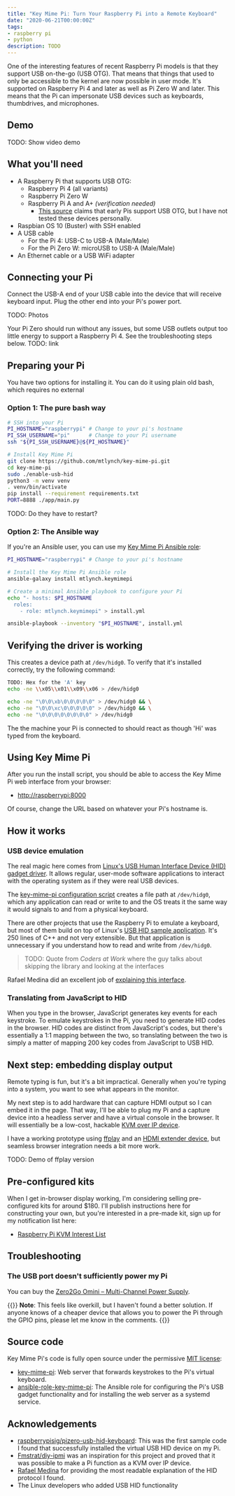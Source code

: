 ```yaml
---
title: "Key Mime Pi: Turn Your Raspberry Pi into a Remote Keyboard"
date: "2020-06-21T00:00:00Z"
tags:
- raspberry pi
- python
description: TODO
---
```

One of the interesting features of recent Raspberry Pi models is that they support USB on-the-go (USB OTG). That means that things that used to only be accessible to the kernel are now possible in user mode. It's supported on Raspberry Pi 4 and later as well as Pi Zero W and later. This means that the Pi can impersonate USB devices such as keyboards, thumbdrives, and microphones.

## Demo

TODO: Show video demo

## What you'll need

* A Raspberry Pi that supports USB OTG:
  * Raspberry Pi 4 (all variants)
  * Raspberry Pi Zero W
  * Raspberry Pi A and A+ *(verification needed)*
    * [This source](https://raspberrypi.stackexchange.com/a/73911) claims that early Pis support USB OTG, but I have not tested these devices personally.
* Raspbian OS 10 (Buster) with SSH enabled
* A USB cable
  * For the Pi 4: USB-C to USB-A (Male/Male)
  * For the Pi Zero W: microUSB to USB-A (Male/Male)
* An Ethernet cable or a USB WiFi adapter

## Connecting your Pi

Connect the USB-A end of your USB cable into the device that will receive keyboard input. Plug the other end into your Pi's power port.

TODO: Photos

Your Pi Zero should run without any issues, but some USB outlets output too little energy to support a Raspberry Pi 4. See the troubleshooting steps below. TODO: link

## Preparing your Pi

You have two options for installing it. You can do it using plain old bash, which requires no external

### Option 1: The pure bash way

```bash
# SSH into your Pi
PI_HOSTNAME="raspberrypi" # Change to your pi's hostname
PI_SSH_USERNAME="pi"      # Change to your Pi username
ssh "${PI_SSH_USERNAME}@${PI_HOSTNAME}"

# Install Key Mime Pi
git clone https://github.com/mtlynch/key-mime-pi.git
cd key-mime-pi
sudo ./enable-usb-hid
python3 -m venv venv
. venv/bin/activate
pip install --requirement requirements.txt
PORT=8888 ./app/main.py
```

TODO: Do they have to restart?

### Option 2: The Ansible way

If you're an Ansible user, you can use my [Key Mime Pi Ansible role](https://galaxy.ansible.com/mtlynch/keymimepi):

```bash
PI_HOSTNAME="raspberrypi" # Change to your pi's hostname

# Install the Key Mime Pi Ansible role
ansible-galaxy install mtlynch.keymimepi

# Create a minimal Ansible playbook to configure your Pi
echo "- hosts: $PI_HOSTNAME
  roles:
    - role: mtlynch.keymimepi" > install.yml

ansible-playbook --inventory "$PI_HOSTNAME", install.yml
```

## Verifying the driver is working

This creates a device path at `/dev/hidg0`. To verify that it's installed correctly, try the following command:

```bash
TODO: Hex for the 'A' key
echo -ne \\x05\\x01\\x09\\x06 > /dev/hidg0

echo -ne "\0\0\xb\0\0\0\0\0" > /dev/hidg0 && \
echo -ne "\0\0\xc\0\0\0\0\0" > /dev/hidg0 && \
echo -ne "\0\0\0\0\0\0\0\0" > /dev/hidg0
```

The the machine your Pi is connected to should react as though 'Hi' was typed from the keyboard.

## Using Key Mime Pi

After you run the install script, you should be able to access the Key Mime Pi web interface from your browser:

* [http://raspberrypi:8000](http://raspberrypi:8000)

Of course, change the URL based on whatever your Pi's hostname is.

## How it works

### USB device emulation

The real magic here comes from [Linux's USB Human Interface Device (HID) gadget driver](https://www.kernel.org/doc/html/latest/usb/gadget_hid.html). It allows regular, user-mode software applications to interact with the operating system as if they were real USB devices.

The [key-mime-pi configuration script](https://github.com/mtlynch/ansible-role-key-mime-pi/blob/master/files/enable-rpi-hid) creates a file path at `/dev/hidg0`, which any application can read or write to and the OS treats it the same way it would signals to and from a physical keyboard.

There are other projects that use the Raspberry Pi to emulate a keyboard, but most of them build on top of Linux's [USB HID sample application](https://www.kernel.org/doc/html/latest/usb/gadget_hid.html). It's 250 lines of C++ and not very extensible. But that application is unnecessary if you understand how to read and write from `/dev/hidg0`.

>TODO: Quote from *Coders at Work* where the guy talks about skipping the library and looking at the interfaces

Rafael Medina did an excellent job of [explaining this interface](https://www.rmedgar.com/blog/using-rpi-zero-as-keyboard-send-reports).

### Translating from JavaScript to HID

When you type in the browser, JavaScript generates key events for each keystroke. To emulate keystrokes in the Pi, you need to generate HID codes in the browser. HID codes are distinct from JavaScript's codes, but there's essentially a 1:1 mapping between the two, so translating between the two is simply a matter of mapping 200 key codes from JavaScript to USB HID.

## Next step: embedding display output

Remote typing is fun, but it's a bit impractical. Generally when you're typing into a system, you want to see what appears in the monitor.

My next step is to add hardware that can capture HDMI output so I can embed it in the page. That way, I'll be able to plug my Pi and a capture device into a headless server and have a virtual console in the browser. It will essentially be a low-cost, hackable [KVM over IP device](https://amzn.to/2ZVT51k).

I have a working prototype using [ffplay](https://ffmpeg.org/ffplay.html) and an [HDMI extender device](https://amzn.to/3cxrYfI), but seamless browser integration needs a bit more work.

TODO: Demo of ffplay version

## Pre-configured kits

When I get in-browser display working, I'm considering selling pre-configured kits for around $180. I'll publish instructions here for constructing your own, but you're interested in a pre-made kit, sign up for my notification list here:

* [Raspberry Pi KVM Interest List](https://tinyletter.com/kvmpi-interest)

## Troubleshooting

### The USB port doesn't sufficiently power my Pi

You can buy the [Zero2Go Omini – Multi-Channel Power Supply](https://www.adafruit.com/product/4114).

{{<notice type="info">}}
**Note**: This feels like overkill, but I haven't found a better solution. If anyone knows of a cheaper device that allows you to power the Pi through the GPIO pins, please let me know in the comments.
{{</notice>}}

## Source code

Key Mime Pi's code is fully open source under the permissive [MIT license](https://opensource.org/licenses/MIT):

* [key-mime-pi](https://github.com/mtlynch/key-mime-pi.git): Web server that forwards keystrokes to the Pi's virtual keyboard.
* [ansible-role-key-mime-pi](https://github.com/mtlynch/ansible-role-key-mime-pi): The Ansible role for configuring the Pi's USB gadget functionality and for installing the web server as a systemd service.

## Acknowledgements

* [raspberrypisig/pizero-usb-hid-keyboard](https://github.com/raspberrypisig/pizero-usb-hid-keyboard): This was the first sample code I found that successfully installed the virtual USB HID device on my Pi.
* [Fmstrat/diy-ipmi](https://github.com/Fmstrat/diy-ipmi) was an inspiration for this project and proved that it was possible to make a Pi function as a KVM over IP device.
* [Rafael Medina](https://www.rmedgar.com/blog/using-rpi-zero-as-keyboard-send-reports) for providing the most readable explanation of the HID protocol I found.
* The Linux developers who added USB HID functionality